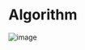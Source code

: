 # Algorithm

![image](https://github.com/tgyuuAn/Algorithm/assets/116813010/80bc756d-cf12-476e-85c7-5c25cdaba492)



